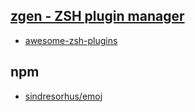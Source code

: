 ## [zgen - ZSH plugin manager](https://github.com/tarjoilija/zgen)

- [awesome-zsh-plugins](https://github.com/unixorn/awesome-zsh-plugins)

## npm

- [sindresorhus/emoj](https://github.com/sindresorhus/emoj) 